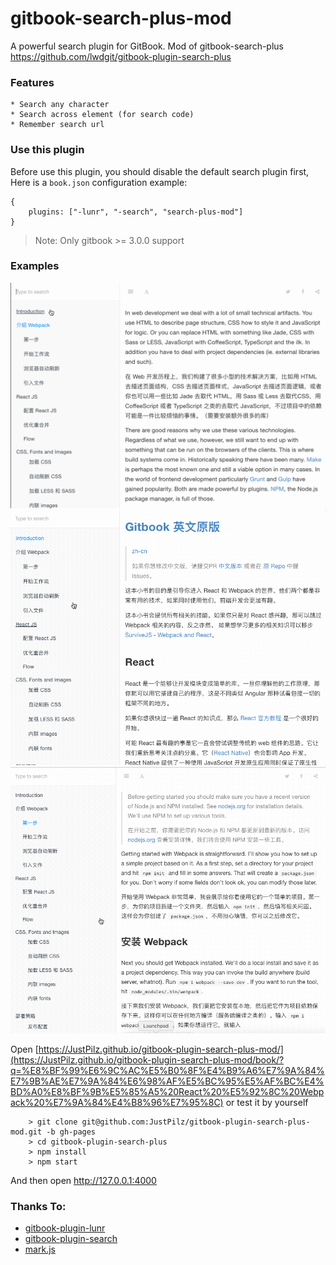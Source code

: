 # gitbook-search-plus-mod

A powerful search plugin for GitBook. Mod of gitbook-search-plus https://github.com/lwdgit/gitbook-plugin-search-plus

### Features

    * Search any character
    * Search across element (for search code)
    * Remember search url

### Use this plugin

 Before use this plugin, you should disable the default search plugin first,
 Here is a `book.json` configuration example:

```
{
    plugins: ["-lunr", "-search", "search-plus-mod"]
}
```

> Note: Only gitbook >= 3.0.0 support

### Examples

[![](https://github.com/JustPilz/gitbook-plugin-search-plus-mod/raw/master/search.gif)](https://JustPilz.github.io/gitbook-plugin-search-plus-mod/)
[![](https://github.com/JustPilz/gitbook-plugin-search-plus-mod/raw/master/search2.gif)](https://JustPilz.github.io/gitbook-plugin-search-plus-mod/)
[![](https://github.com/JustPilz/gitbook-plugin-search-plus-mod/raw/master/search3.gif)](https://JustPilz.github.io/gitbook-plugin-search-plus-mod/book/?q=%E8%BF%99%E6%9C%AC%E5%B0%8F%E4%B9%A6%E7%9A%84%E7%9B%AE%E7%9A%84%E6%98%AF%E5%BC%95%E5%AF%BC%E4%BD%A0%E8%BF%9B%E5%85%A5%20React%20%E5%92%8C%20Webpack%20%E7%9A%84%E4%B8%96%E7%95%8C)


Open [https://JustPilz.github.io/gitbook-plugin-search-plus-mod/](https://JustPilz.github.io/gitbook-plugin-search-plus-mod/book/?q=%E8%BF%99%E6%9C%AC%E5%B0%8F%E4%B9%A6%E7%9A%84%E7%9B%AE%E7%9A%84%E6%98%AF%E5%BC%95%E5%AF%BC%E4%BD%A0%E8%BF%9B%E5%85%A5%20React%20%E5%92%8C%20Webpack%20%E7%9A%84%E4%B8%96%E7%95%8C) or test it by yourself

```
    > git clone git@github.com:JustPilz/gitbook-plugin-search-plus-mod.git -b gh-pages
    > cd gitbook-plugin-search-plus
    > npm install
    > npm start
```

And then open http://127.0.0.1:4000

### Thanks To:

* [gitbook-plugin-lunr](https://github.com/GitbookIO/plugin-lunr)
* [gitbook-plugin-search](https://github.com/GitbookIO/plugin-search)
* [mark.js](https://github.com/julmot/mark.js)
